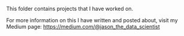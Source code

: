 This folder contains projects that I have worked on.

For more information on this I have written and posted about, visit my Medium page: https://medium.com/@jason_the_data_scientist

